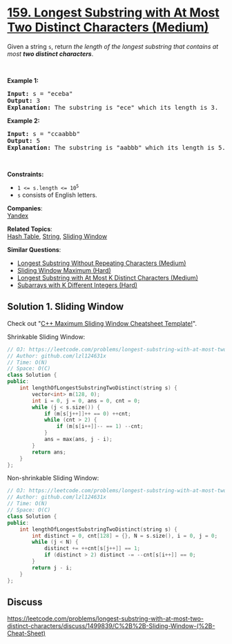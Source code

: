 # [159. Longest Substring with At Most Two Distinct Characters (Medium)](https://leetcode.com/problems/longest-substring-with-at-most-two-distinct-characters/)

<p>Given a string <code>s</code>, return <em>the length of the longest substring that contains at most <strong>two distinct characters</strong></em>.</p>

<p>&nbsp;</p>
<p><strong>Example 1:</strong></p>

<pre><strong>Input:</strong> s = "eceba"
<strong>Output:</strong> 3
<strong>Explanation:</strong> The substring is "ece" which its length is 3.
</pre>

<p><strong>Example 2:</strong></p>

<pre><strong>Input:</strong> s = "ccaabbb"
<strong>Output:</strong> 5
<strong>Explanation:</strong> The substring is "aabbb" which its length is 5.
</pre>

<p>&nbsp;</p>
<p><strong>Constraints:</strong></p>

<ul>
	<li><code>1 &lt;= s.length &lt;= 10<sup>5</sup></code></li>
	<li><code>s</code> consists of English letters.</li>
</ul>


**Companies**:  
[Yandex](https://leetcode.com/company/yandex)

**Related Topics**:  
[Hash Table](https://leetcode.com/tag/hash-table/), [String](https://leetcode.com/tag/string/), [Sliding Window](https://leetcode.com/tag/sliding-window/)

**Similar Questions**:
* [Longest Substring Without Repeating Characters (Medium)](https://leetcode.com/problems/longest-substring-without-repeating-characters/)
* [Sliding Window Maximum (Hard)](https://leetcode.com/problems/sliding-window-maximum/)
* [Longest Substring with At Most K Distinct Characters (Medium)](https://leetcode.com/problems/longest-substring-with-at-most-k-distinct-characters/)
* [Subarrays with K Different Integers (Hard)](https://leetcode.com/problems/subarrays-with-k-different-integers/)

## Solution 1. Sliding Window

Check out "[C++ Maximum Sliding Window Cheatsheet Template!](https://leetcode.com/problems/frequency-of-the-most-frequent-element/discuss/1175088/C%2B%2B-Maximum-Sliding-Window-Cheatsheet-Template!)".


Shrinkable Sliding Window:
```cpp
// OJ: https://leetcode.com/problems/longest-substring-with-at-most-two-distinct-characters/
// Author: github.com/lzl124631x
// Time: O(N)
// Space: O(C) 
class Solution {
public:
    int lengthOfLongestSubstringTwoDistinct(string s) {
        vector<int> m(128, 0);
        int i = 0, j = 0, ans = 0, cnt = 0;
        while (j < s.size()) {
            if (m[s[j++]]++ == 0) ++cnt;
            while (cnt > 2) {
                if (m[s[i++]]-- == 1) --cnt;
            }
            ans = max(ans, j - i);
        }
        return ans;
    }
};
```

Non-shrinkable Sliding Window:

```cpp
// OJ: https://leetcode.com/problems/longest-substring-with-at-most-two-distinct-characters/
// Author: github.com/lzl124631x
// Time: O(N)
// Space: O(C)
class Solution {
public:
    int lengthOfLongestSubstringTwoDistinct(string s) {
        int distinct = 0, cnt[128] = {}, N = s.size(), i = 0, j = 0;
        while (j < N) {
            distinct += ++cnt[s[j++]] == 1;
            if (distinct > 2) distinct -= --cnt[s[i++]] == 0;
        }
        return j - i;
    }
};
```

## Discuss

https://leetcode.com/problems/longest-substring-with-at-most-two-distinct-characters/discuss/1499839/C%2B%2B-Sliding-Window-(%2B-Cheat-Sheet)